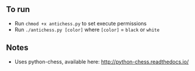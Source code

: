 ## To run
- Run `chmod +x antichess.py` to set execute permissions
- Run `./antichess.py [color]` where `[color]` = `black` or `white`

## Notes
- Uses python-chess, available here: http://python-chess.readthedocs.io/
